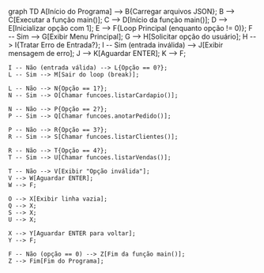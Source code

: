 graph TD
    A[Início do Programa] --> B{Carregar arquivos JSON};
    B --> C[Executar a função main()];
    C --> D[Início da função main()];
    D --> E[Inicializar opção com 1];
    E --> F{Loop Principal (enquanto opção != 0)};
    F -- Sim --> G[Exibir Menu Principal];
    G --> H[Solicitar opção do usuário];
    H --> I{Tratar Erro de Entrada?};
    I -- Sim (entrada inválida) --> J[Exibir mensagem de erro];
    J --> K[Aguardar ENTER];
    K --> F;
    
    I -- Não (entrada válida) --> L{Opção == 0?};
    L -- Sim --> M[Sair do loop (break)];
    
    L -- Não --> N{Opção == 1?};
    N -- Sim --> O[Chamar funcoes.listarCardapio()];
    
    N -- Não --> P{Opção == 2?};
    P -- Sim --> Q[Chamar funcoes.anotarPedido()];
    
    P -- Não --> R{Opção == 3?};
    R -- Sim --> S[Chamar funcoes.listarClientes()];
    
    R -- Não --> T{Opção == 4?};
    T -- Sim --> U[Chamar funcoes.listarVendas()];
    
    T -- Não --> V[Exibir "Opção inválida"];
    V --> W[Aguardar ENTER];
    W --> F;
    
    O --> X[Exibir linha vazia];
    Q --> X;
    S --> X;
    U --> X;

    X --> Y[Aguardar ENTER para voltar];
    Y --> F;
    
    F -- Não (opção == 0) --> Z[Fim da função main()];
    Z --> Fim[Fim do Programa];
